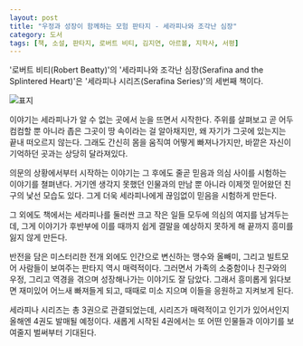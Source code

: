 ```yaml
---
layout: post
title: "우정과 성장이 함께하는 모험 판타지 - 세라피나와 조각난 심장"
category: 도서
tags: [책, 소설, 판타지, 로버트 비티, 김지연, 아르볼, 지학사, 서평]
---
```


'로버트 비티(Robert Beatty)'의
'세라피나와 조각난 심장(Serafina and the Splintered Heart)'은
'세라피나 시리즈(Serafina Series)'의 세번째 책이다.

![표지](https://lh3.googleusercontent.com/-fIu0YzkgjdAhXkzJmU5UBD0OOGPbssSqJAbwCZytJhN7AIu1Py-ACHKsNoauym_WzwmVaGPRcIecA=s480)

이야기는 세라피나가 알 수 없는 곳에서 눈을 뜨면서 시작한다.
주위를 살펴보고 곧 어두컴컴할 뿐 아니라 좁은 그곳이 땅 속이라는 걸 알아채지만,
왜 자기가 그곳에 있는지는 끝내 떠오르지 않는다.
그래도 간신히 몸을 움직여 어떻게 빠져나가지만, 바깥은 자신이 기억하던 곳과는 상당히 달라져있다.

의문의 상황에서부터 시작하는 이야기는
그 후에도 줄곧 믿음과 의심 사이를 시험하는 이야기를 쳘펴낸다.
거기엔 생각지 못했던 인물과의 만남 뿐 아니라
이제껏 믿어왔던 친구의 낯선 모습도 있다.
그게 더욱 세라피나에게 끊임없이 믿음을 시험하게 만든다.

그 외에도 책에서는 세라피나를 둘러싼 크고 작은 일들 모두에 의심의 여지를 남겨두는데,
그게 이야기가 후반부에 이를 때까지 쉽게 결말을 예상하지 못하게 해
끝까지 흥미를 잃지 않게 만든다.

반전을 담은 미스터리한 전개 외에도
인간으로 변신하는 맹수와 올빼미, 그리고 빌트모어 사람들이 보여주는
판타지 역시 매력적이다.
그러면서 가족의 소중함이나 친구와의 우정, 그리고 역경을 겪으며 성장해나가는 이야기도 잘 담았다.
그래서 흥미롭게 읽다보면 재미있어 어느새 빠져들게 되고,
때때로 미소 지으며 이들을 응원하고 지켜보게 된다.

세라피나 시리즈는 총 3권으로 관결되었는데,
시리즈가 매력적이고 인기가 있어서인지
올해엔 4권도 발매될 예정이다.
새롭게 시작된 4권에서는 또 어떤 인물들과 이야기를 보여줄지 벌써부터 기대된다.
